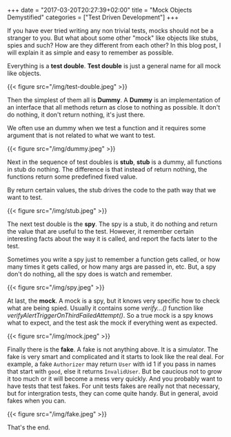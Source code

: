 +++
date = "2017-03-20T20:27:39+02:00"
title = "Mock Objects Demystified"
categories = ["Test Driven Development"]
+++

If you have ever tried writing any non trivial tests, mocks should not be a stranger to you. But what about some other "mock" like objects like stubs, spies and such? How are they different from each other? In this blog post, I will explain it as simple and easy to remember as possible.

Everything is a **test double**. **Test double** is just a general name for all mock like objects.

{{< figure src="/img/test-double.jpeg" >}}

Then the simplest of them all is **Dummy**. A **Dummy** is an implementation of an interface that all methods return as close to nothing as possible. It don't do nothing, it don't return nothing, it's just there.

We often use an dummy when we test a function and it requires some argument that is not related to what we want to test.

{{< figure src="/img/dummy.jpeg" >}}

Next in the sequence of test doubles is **stub**, **stub** is a dummy, all functions in stub do nothing. The difference is that instead of return nothing, the functions return some predefined fixed value.

By return certain values, the stub drives the code to the path way that we want to test.

{{< figure src="/img/stub.jpeg" >}}

The next test double is the **spy**. The spy is a stub, it do nothing and return the value that are useful to the test. However, it remember certain interesting facts about the way it is called, and report the facts later to the test.

Sometimes you write a spy just to remember a function gets called, or how many times it gets called, or how many args are passed in, etc. But, a spy don't do nothing, all the spy does is watch and remember.

{{< figure src="/img/spy.jpeg" >}}

At last, the **mock**. A mock is a spy, but it knows very specific how to check what are being spied. Usually it contains some *verify...()* function like *verifyAlertTriggerOnThirdFailedAttempt()*. So a true mock is a spy knows what to expect, and the test ask the mock if everything went as expected.

{{< figure src="/img/mock.jpeg" >}}

Finally there is the **fake**. A fake is not anything above. It is a simulator. The fake is very smart and complicated and it starts to look like the real deal. For example, a fake `Authorizer` may return `User` with id 1 if you pass in names that start with `good`, else it returns `InvalidUser`. But be caucious not to grow it too much or it will become a mess very quickly. And you probably want to have tests that test fakes. For unit tests fakes are really not that necessary, but for intergration tests, they can come quite handy. But in general, avoid fakes when you can.

{{< figure src="/img/fake.jpeg" >}}

That's the end.
